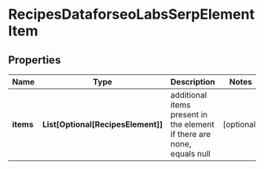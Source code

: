 # RecipesDataforseoLabsSerpElementItem


## Properties

| Name | Type | Description | Notes |
|------------ | ------------- | ------------- | -------------|
**items** | **List[Optional[RecipesElement]]** | additional items present in the element<br>if there are none, equals null |[optional]|